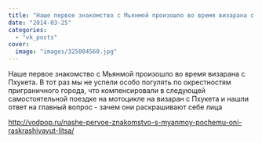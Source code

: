 ```yaml
---
title: "Наше первое знакомство с Мьянмой произошло во время визарана с Пхукета. В тот раз мы не успели особо..."
date: "2014-03-25"
categories: 
  - "vk_posts"
cover:
  image: "images/325004560.jpg"
---
```


Наше первое знакомство с Мьянмой произошло во время визарана с Пхукета. В тот раз мы не успели особо погулять по окрестностям приграничного города, что компенсировали в следующей самостоятельной поездке на мотоцикле на визаран с Пхукета и нашли ответ на главный вопрос - зачем они раскрашивают себе лица

<!--more-->

http://vodpop.ru/nashe-pervoe-znakomstvo-s-myanmoy-pochemu-oni-raskrashivayut-litsa/
